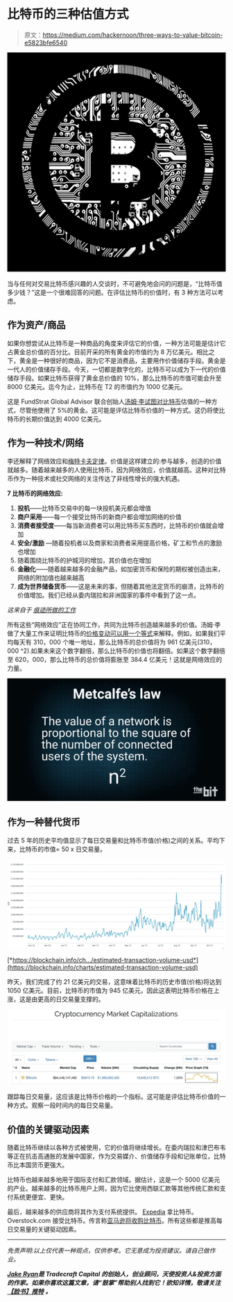 # 比特币的三种估值方式

> 原文：<https://medium.com/hackernoon/three-ways-to-value-bitcoin-e5823bfe6540>

![](img/d841bee7c7c9e1b8f0c083f25980fac3.png)

当与任何对交易比特币感兴趣的人交谈时，不可避免地会问的问题是，“比特币值多少钱？”这是一个很难回答的问题。在评估比特币的价值时，有 3 种方法可以考虑。

## 作为资产/商品

如果你想尝试从比特币是一种商品的角度来评估它的价值，一种方法可能是估计它占黄金总价值的百分比。目前开采的所有黄金的市值约为 8 万亿美元。相比之下，黄金是一种很好的商品，因为它不是消费品，主要用作价值储存手段。黄金是一代人的价值储存手段。今天，一切都是数字化的，比特币可以成为下一代的价值储存手段。如果比特币获得了黄金总价值的 10%，那么比特币的市值可能会升至 8000 亿美元。迄今为止，比特币在 T2 的市值约为 1000 亿美元。

这是 FundStrat Global Advisor 联合创始人[汤姆·李试图对比特币](http://www.businessinsider.com/bitcoin-price-how-to-value-fundstrat-tom-lee-2017-10)估值的一种方式，尽管他使用了 5%的黄金。这可能是评估比特币价值的一种方式。这仍将使比特币的长期价值达到 4000 亿美元。

## 作为一种技术/网络

李还解释了网络效应和[梅特卡夫定律](https://en.wikipedia.org/wiki/Metcalfe%27s_law)。价值是这样建立的:参与越多，创造的价值就越多。随着越来越多的人使用比特币，因为网络效应，价值就越高。这种对比特币作为一种技术或社交网络的关注传达了非线性增长的强大机遇。

**7 比特币的网络效应:**

1.  **投机**——比特币交易中的每一块投机美元都会增值
2.  **商户采用**——每一个接受比特币的新商户都会增加网络的价值
3.  **消费者接受度**——每当新消费者可以用比特币买东西时，比特币的价值就会增加
4.  **安全/激励** —随着投机者以及商家和消费者采用提高价格，矿工和节点的激励也增加
5.  随着围绕比特币的护城河的增加，其价值也在增加
6.  **金融化**——随着越来越多的金融产品，如加密货币和保险的期权被创造出来，网络的附加值也越来越高
7.  **成为世界储备货币**——这是未来的事，但随着其他法定货币的崩溃，比特币的价值增加。我们已经从委内瑞拉和非洲国家的事件中看到了这一点。

*这来自于* [*痕迹所做的工作*](http://www.thrivenotes.com/the-7-network-effects-of-bitcoin/)

所有这些“网络效应”正在协同工作，共同为比特币创造越来越多的价值。汤姆·李做了大量工作来证明比特币的[价格变动可以用一个等式](http://www.businessinsider.com/bitcoin-price-movement-explained-by-one-equation-fundstrat-tom-lee-metcalf-law-network-effect-2017-10)来解释。例如，如果我们平均每天有 310，000 个唯一地址，那么比特币的总价值将为 961 亿美元(310，000 ^2).如果未来这个数字翻倍，那么比特币的价值也将翻倍。如果这个数字翻倍至 620，000，那么比特币的总价值将膨胀至 384.4 亿美元！这就是网络效应的力量。

![](img/f1d8f7546d6c5c25d727c9f86b35c755.png)

## 作为一种替代货币

过去 5 年的历史平均值显示了每日交易量和比特币市值(价格)之间的关系。平均下来，比特币的市值= 50 x 日交易量。

![](img/373965c9a19e01b0433e25210df6539b.png)

[*https://blockchain.info/ch…/estimated-transaction-volume-usd*](https://blockchain.info/charts/estimated-transaction-volume-usd)

昨天，我们完成了约 21 亿美元的交易，这意味着比特币的历史市值(价格)将达到 1050 亿美元。目前，比特币的市值为 945 亿美元，因此这表明比特币价格在上涨，这是由更高的日交易量支撑的。

![](img/2085defce28585348ecdf2e6afc23b18.png)

跟踪每日交易量，这应该是比特币价格的一个指标。这可能是评估比特币价值的一种方式。观察一段时间内的每日交易量。

## 价值的关键驱动因素

随着比特币继续以各种方式被使用，它的价值将继续增长。在委内瑞拉和津巴布韦等正在抗击高通胀的发展中国家，作为交易媒介、价值储存手段和记账单位，比特币比本国货币更强大。

比特币也越来越多地用于国际支付和汇款领域。据估计，这是一个 5000 亿美元的产业。越来越多的比特币用户上网，因为它比使用西联汇款等其他传统汇款和支付系统更便宜、更快。

最后，越来越多的供应商将其作为支付系统提供。 [Expedia](https://news.bitcoin.com/bitcoin-accepting-expedia-accelerate-global-expansion/) 拿比特币。Overstock.com 接受比特币。传言称[亚马逊将收购比特币](https://futurism.com/rumor-suggests-amazon-will-begin-accepting-bitcoin/)。所有这些都是推高每日交易量的关键驱动因素。

________________________________________________________________

*免责声明:以上仅代表一种观点，仅供参考。它无意成为投资建议。请自己做作业。*

[***Jake Ryan***](/@jake_ryan)***是 Tradecraft Capital 的创始人，创业顾问，天使投资人&投资方面的作家。如果你喜欢这篇文章，请“鼓掌”帮助别人找到它！欲知详情，敬请关注*** [***【脸书】***](https://www.facebook.com/WealthRituals/)*[***推特***](https://twitter.com/TradecraftJake) ***。****